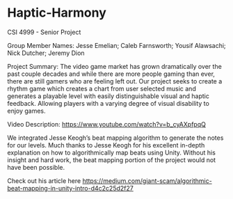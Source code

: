 # Haptic-Harmony
CSI 4999 - Senior Project

Group Member Names: Jesse Emelian; Caleb Farnsworth; Yousif Alawsachi; Nick Dutcher; Jeremy Dion

Project Summary: The video game market has grown dramatically over the past couple decades and while there are more people gaming than ever, there are still gamers who are feeling left out. Our project seeks to create a rhythm game which creates a chart from user selected music and generates a playable level with easily distinguishable visual and haptic feedback. Allowing players with a varying degree of visual disability to enjoy games.

Video Description:
https://www.youtube.com/watch?v=b_cyAXpfpqQ

We integrated Jesse Keogh’s beat mapping algorithm to generate the notes for our levels. Much thanks to Jesse Keogh for his excellent in-depth explanation on how to algorithmically map beats using Unity. Without his insight and hard work, the beat mapping portion of the project would not have been possible. 

Check out his article here
https://medium.com/giant-scam/algorithmic-beat-mapping-in-unity-intro-d4c2c25d2f27
